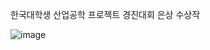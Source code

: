 한국대학생 산업공학 프로젝트 경진대회
은상 수상작

![image](https://user-images.githubusercontent.com/108215180/199631000-21ad2df5-32ff-49c8-b8ef-7869349d8384.png)
